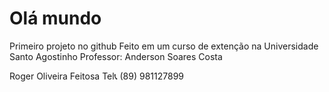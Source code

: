 # Olá mundo
 Primeiro projeto no github
Feito em um curso de extenção na Universidade Santo Agostinho
Professor: Anderson Soares Costa

Roger Oliveira Feitosa
Tel:telephone_receiver: (89) 981127899